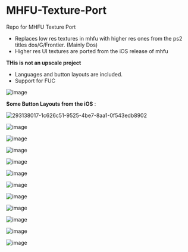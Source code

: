 # MHFU-Texture-Port 

Repo for MHFU Texture Port
- Replaces low res textures in mhfu with higher res ones from the ps2 titles dos/G/Frontier. (Mainly Dos)
- Higher res UI textures are ported from the iOS release of mhfu

**THis is not an upscale project**

- Languages and button layouts are included.
- Support for FUC

![image](https://github.com/Monkbreh/MHFU-Texture-Port/assets/118343447/6dafd55a-40fa-4044-80d0-5d8fc0e11eb8)

**Some Button Layouts from the iOS** :

![293138017-1c626c51-9525-4be7-8aa1-0f543edb8902](https://github.com/Monkbreh/MHFU-iOS-Gui-Texture-Port/assets/118343447/6ccb4b04-4df3-49cf-bc62-2aa5ebf65dbd)



![image](https://github.com/Monkbreh/MHFU-iOS-Texture-Port/assets/118343447/14d610ad-b24f-48b5-8c64-20e6c70fb89d)

![image](https://github.com/Monkbreh/MHFU-iOS-Texture-Port/assets/118343447/11fa87b2-d1b7-4a8f-9161-41f324a7d48e)

![image](https://github.com/Monkbreh/MHFU-iOS-Gui-Texture-Port/assets/118343447/d3cd1d34-3d9e-4328-b754-cb06a7ee88fa)

![image](https://github.com/Monkbreh/MHFU-Texture-Port/assets/118343447/78a3e715-a98c-4319-93dc-4c3ed39758a9)

![image](https://github.com/Monkbreh/MHFU-Texture-Port/assets/118343447/7c66052e-0c86-4fc5-926a-dceb2846d261)

![image](https://github.com/Monkbreh/MHFU-Texture-Port/assets/118343447/cbd079e5-f6bb-4884-972e-bf9d188d5867)

![image](https://github.com/Monkbreh/MHFU-Texture-Port/assets/118343447/8491d212-c437-41bd-8302-67f3d9675ee6)

![image](https://github.com/Monkbreh/MHFU-Texture-Port/assets/118343447/b4b69601-125b-4db1-b683-9538330ffce5)

![image](https://github.com/Monkbreh/MHFU-Texture-Port/assets/118343447/e50dbe7b-122b-420c-9cb5-a7d0e79e79f0)

![image](https://github.com/Monkbreh/MHFU-Texture-Port/assets/118343447/82308d06-11f5-4a77-b71f-8e4f48ba2205)

![image](https://github.com/Monkbreh/MHFU-Texture-Port/assets/118343447/4553d962-ce84-4b65-affa-342a799c662e)











